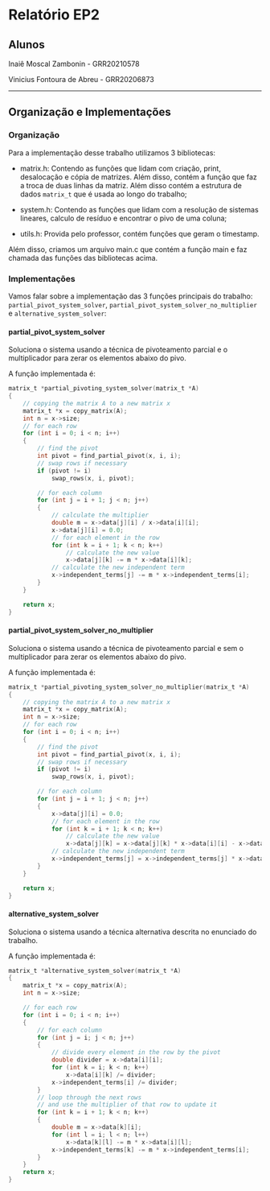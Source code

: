 # Relatório EP2

## Alunos

Inaiê Moscal Zambonin - GRR20210578

Vinicius Fontoura de Abreu - GRR20206873

***

## Organização e Implementações

### Organização

Para a implementação desse trabalho utilizamos 3 bibliotecas:

- matrix.h: Contendo as funções que lidam com criação, print, desalocação e cópia de matrizes. Além disso, contém a função que faz a troca de duas linhas da matriz. Além disso contém a estrutura de dados `matrix_t` que é usada ao longo do trabalho;

- system.h: Contendo as funções que lidam com a resolução de sistemas lineares, calculo de resíduo e encontrar o pivo de uma coluna;

- utils.h: Provida pelo professor, contém funções que geram o timestamp.

Além disso, criamos um arquivo main.c que contém a função main e faz chamada das funções das bibliotecas acima.

### Implementações

Vamos falar sobre a implementação das 3 funções principais do trabalho: `partial_pivot_system_solver`, `partial_pivot_system_solver_no_multiplier` e `alternative_system_solver`:

#### partial_pivot_system_solver

Soluciona o sistema usando a técnica de pivoteamento parcial e o multiplicador para zerar os elementos abaixo do pivo.

A função implementada é:

```c
matrix_t *partial_pivoting_system_solver(matrix_t *A)
{
    // copying the matrix A to a new matrix x
    matrix_t *x = copy_matrix(A);
    int n = x->size;
    // for each row
    for (int i = 0; i < n; i++)
    {
        // find the pivot
        int pivot = find_partial_pivot(x, i, i);
        // swap rows if necessary
        if (pivot != i)
            swap_rows(x, i, pivot);

        // for each column
        for (int j = i + 1; j < n; j++)
        {
            // calculate the multiplier
            double m = x->data[j][i] / x->data[i][i];
            x->data[j][i] = 0.0;
            // for each element in the row
            for (int k = i + 1; k < n; k++)
                // calculate the new value
                x->data[j][k] -= m * x->data[i][k];
            // calculate the new independent term
            x->independent_terms[j] -= m * x->independent_terms[i];
        }
    }

    return x;
}
```

#### partial_pivot_system_solver_no_multiplier

Soluciona o sistema usando a técnica de pivoteamento parcial e sem o multiplicador para zerar os elementos abaixo do pivo.

A função implementada é:

```c
matrix_t *partial_pivoting_system_solver_no_multiplier(matrix_t *A)
{
    // copying the matrix A to a new matrix x
    matrix_t *x = copy_matrix(A);
    int n = x->size;
    // for each row
    for (int i = 0; i < n; i++)
    {
        // find the pivot
        int pivot = find_partial_pivot(x, i, i);
        // swap rows if necessary
        if (pivot != i)
            swap_rows(x, i, pivot);

        // for each column
        for (int j = i + 1; j < n; j++)
        {
            x->data[j][i] = 0.0;
            // for each element in the row
            for (int k = i + 1; k < n; k++)
                // calculate the new value
                x->data[j][k] = x->data[j][k] * x->data[i][i] - x->data[i][k] * x->data[j][i];
            // calculate the new independent term
            x->independent_terms[j] = x->independent_terms[j] * x->data[i][i] - x->independent_terms[i] * x->data[j][i];
        }
    }

    return x;
}
```

#### alternative_system_solver

Soluciona o sistema usando a técnica alternativa descrita no enunciado do trabalho.

A função implementada é:

```c
matrix_t *alternative_system_solver(matrix_t *A)
{
    matrix_t *x = copy_matrix(A);
    int n = x->size;

    // for each row
    for (int i = 0; i < n; i++)
    {
        // for each column
        for (int j = i; j < n; j++)
        {
            // divide every element in the row by the pivot
            double divider = x->data[i][i];
            for (int k = i; k < n; k++)
                x->data[i][k] /= divider;
            x->independent_terms[i] /= divider;
        }
        // loop through the next rows
        // and use the multiplier of that row to update it
        for (int k = i + 1; k < n; k++)
        {
            double m = x->data[k][i];
            for (int l = i; l < n; l++)
                x->data[k][l] -= m * x->data[i][l];
            x->independent_terms[k] -= m * x->independent_terms[i];
        }
    }
    return x;
}
```
